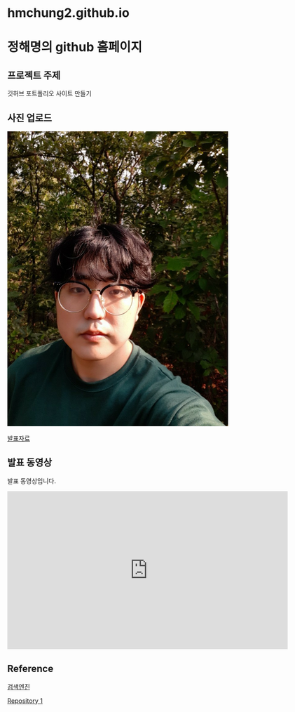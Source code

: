 # hmchung2.github.io
# 정해명의 github 홈페이지 

## 프로젝트 주제 

깃허브 포트폴리오 사이트 만들기

## 사진 업로드

<img src="test.jpg"/><br>  

[발표자료](/project.pptx)<br> 

## 발표 동영상 

발표 동영상입니다. 

<iframe id="ytplayer" type="text/html" width="640" height="360" src="https://www.youtube.com/embed/-0i5zyCUjO8" frameborder="0"></iframe> 

## Reference 

[검색엔진](https://naver.com) 

[Repository 1](https://hmchung2.github.io/hmchung2.github.io)
